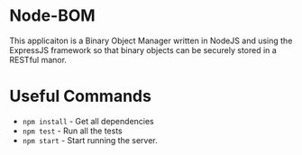 # Node-BOM
This applicaiton is a Binary Object Manager written in NodeJS and using the ExpressJS framework so that binary objects can be securely stored in a RESTful manor.

# Useful Commands
* `npm install` - Get all dependencies
* `npm test` - Run all the tests
* `npm start` - Start running the server.
